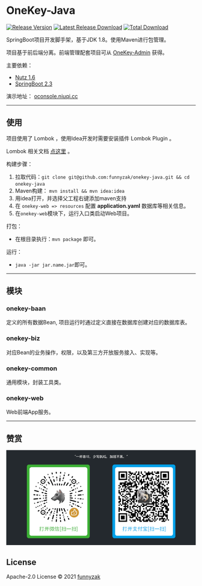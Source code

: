 # OneKey-Java


[![Release Version](https://img.shields.io/github/release/funnyzak/onekey-java.svg)](https://github.com/funnyzak/onekey-java/releases/latest) [![Latest Release Download](https://img.shields.io/github/downloads/funnyzak/onekey-java/latest/total.svg)](https://github.com/funnyzak/onekey-java/releases/latest) [![Total Download](https://img.shields.io/github/downloads/funnyzak/onekey-java/total.svg)](https://github.com/funnyzak/onekey-java/releases)


SpringBoot项目开发脚手架，基于JDK 1.8。使用Maven进行包管理。

项目基于前后端分离。前端管理配套项目可从 [OneKey-Admin](https://github.com/funnyzak/onekey-admin) 获得。


主要依赖：

- [Nutz 1.6](https://nutzam.github.io/nutz/)
- [SpringBoot 2.3](#)

演示地址： [oconsole.niuqi.cc](http://oconsole.niuqi.cc)

---

## 使用

项目使用了 Lombok ，使用Idea开发时需要安装插件 Lombok Plugin 。

Lombok 相关文档 [点这里](https://projectlombok.org/features/all) 。

构建步骤：

1. 拉取代码：`git clone git@github.com:funnyzak/onekey-java.git && cd onekey-java`
2. Maven构建： `mvn install && mvn idea:idea`
3. 用idea打开，并选择父工程右键添加maven支持
4. 在 `onekey-web => resources` 配置 **application.yaml** 数据库等相关信息。
5. 在`onekey-web`模块下，运行入口类启动Web项目。

打包：

- 在根目录执行：`mvn package` 即可。

运行：

- `java -jar jar.name.jar`即可。
 
---

## 模块

### onekey-baan

定义的所有数据Bean, 项目运行时通过定义直接在数据库创建对应的数据库表。

### onekey-biz

对应Bean的业务操作，权限，以及第三方开放服务接入、实现等。

### onekey-common

通用模块，封装工具类。

### onekey-web

Web前端App服务。

---

## 赞赏

![赞赏](./_docs/assets/img/coffee.png)

## License

Apache-2.0 License © 2021 [funnyzak](https://github.com/funnyzak)

